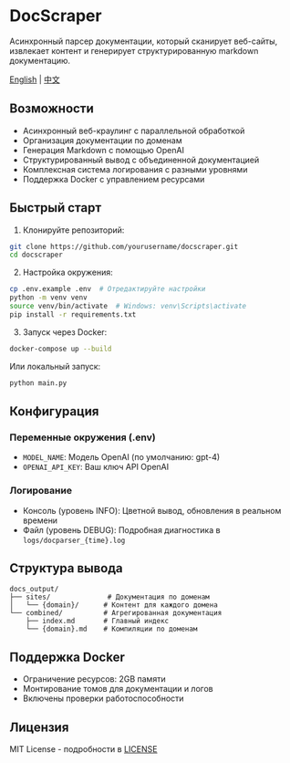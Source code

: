 # DocScraper

Асинхронный парсер документации, который сканирует веб-сайты, извлекает контент и генерирует структурированную markdown документацию.

[English](README_en.md) | [中文](README_zh.md)

## Возможности

- Асинхронный веб-краулинг с параллельной обработкой
- Организация документации по доменам
- Генерация Markdown с помощью OpenAI
- Структурированный вывод с объединенной документацией
- Комплексная система логирования с разными уровнями
- Поддержка Docker с управлением ресурсами

## Быстрый старт

1. Клонируйте репозиторий:
```bash
git clone https://github.com/yourusername/docscraper.git
cd docscraper
```

2. Настройка окружения:
```bash
cp .env.example .env  # Отредактируйте настройки
python -m venv venv
source venv/bin/activate  # Windows: venv\Scripts\activate
pip install -r requirements.txt
```

3. Запуск через Docker:
```bash
docker-compose up --build
```

Или локальный запуск:
```bash
python main.py
```

## Конфигурация

### Переменные окружения (.env)
- `MODEL_NAME`: Модель OpenAI (по умолчанию: gpt-4)
- `OPENAI_API_KEY`: Ваш ключ API OpenAI

### Логирование
- Консоль (уровень INFO): Цветной вывод, обновления в реальном времени
- Файл (уровень DEBUG): Подробная диагностика в `logs/docparser_{time}.log`

## Структура вывода

```
docs_output/
├── sites/              # Документация по доменам
│   └── {domain}/      # Контент для каждого домена
└── combined/          # Агрегированная документация
	├── index.md       # Главный индекс
	└── {domain}.md    # Компиляции по доменам
```

## Поддержка Docker

- Ограничение ресурсов: 2GB памяти
- Монтирование томов для документации и логов
- Включены проверки работоспособности

## Лицензия

MIT License - подробности в [LICENSE](LICENSE)
